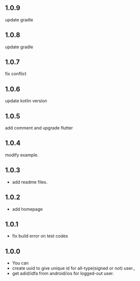 
## 1.0.9
update gradle

## 1.0.8
update gradle

## 1.0.7
fix conflict

## 1.0.6
update kotlin version

## 1.0.5
add comment and upgrade flutter

## 1.0.4
modify example.

## 1.0.3
* add readme files.

## 1.0.2
* add homepage 

## 1.0.1
* fix build error on test codes

## 1.0.0

* You can
* create uuid to give unique id for all-type(signed or not) user.,
* get adid/idfa from android/ios for logged-out user.
